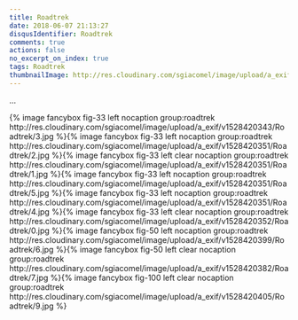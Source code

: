 ```yaml
---
title: Roadtrek
date: 2018-06-07 21:13:27
disqusIdentifier: Roadtrek
comments: true
actions: false
no_excerpt_on_index: true
tags: Roadtrek
thumbnailImage: http://res.cloudinary.com/sgiacomel/image/upload/a_exif/v1528420351/Roadtrek/4.jpg
---
```

...
<!-- excerpt -->{% image fancybox fig-33 left nocaption group:roadtrek http://res.cloudinary.com/sgiacomel/image/upload/a_exif/v1528420343/Roadtrek/3.jpg %}{% image fancybox fig-33 left nocaption group:roadtrek http://res.cloudinary.com/sgiacomel/image/upload/a_exif/v1528420351/Roadtrek/2.jpg %}{% image fancybox fig-33 left clear nocaption group:roadtrek http://res.cloudinary.com/sgiacomel/image/upload/a_exif/v1528420351/Roadtrek/1.jpg %}{% image fancybox fig-33 left nocaption group:roadtrek http://res.cloudinary.com/sgiacomel/image/upload/a_exif/v1528420351/Roadtrek/5.jpg %}{% image fancybox fig-33 left nocaption group:roadtrek http://res.cloudinary.com/sgiacomel/image/upload/a_exif/v1528420351/Roadtrek/4.jpg %}{% image fancybox fig-33 left clear nocaption group:roadtrek http://res.cloudinary.com/sgiacomel/image/upload/a_exif/v1528420352/Roadtrek/0.jpg %}{% image fancybox fig-50 left nocaption group:roadtrek http://res.cloudinary.com/sgiacomel/image/upload/a_exif/v1528420399/Roadtrek/6.jpg %}{% image fancybox fig-50 left clear nocaption group:roadtrek http://res.cloudinary.com/sgiacomel/image/upload/a_exif/v1528420382/Roadtrek/7.jpg %}{% image fancybox fig-100 left clear nocaption group:roadtrek http://res.cloudinary.com/sgiacomel/image/upload/a_exif/v1528420405/Roadtrek/9.jpg %}